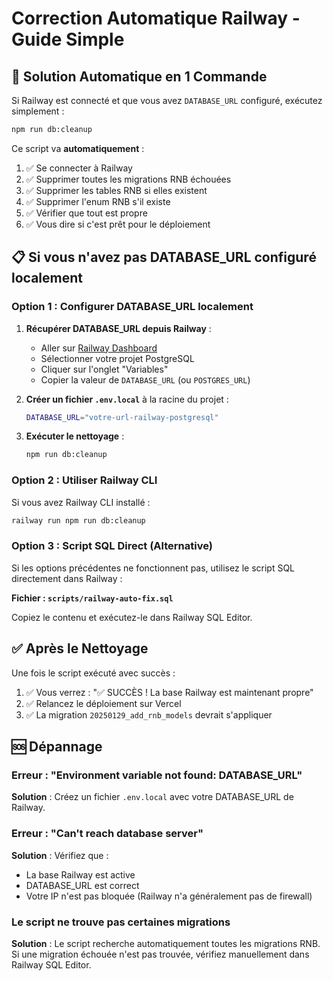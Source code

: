 # Correction Automatique Railway - Guide Simple

## 🎯 Solution Automatique en 1 Commande

Si Railway est connecté et que vous avez `DATABASE_URL` configuré, exécutez simplement :

```bash
npm run db:cleanup
```

Ce script va **automatiquement** :
1. ✅ Se connecter à Railway
2. ✅ Supprimer toutes les migrations RNB échouées
3. ✅ Supprimer les tables RNB si elles existent
4. ✅ Supprimer l'enum RNB s'il existe
5. ✅ Vérifier que tout est propre
6. ✅ Vous dire si c'est prêt pour le déploiement

## 📋 Si vous n'avez pas DATABASE_URL configuré localement

### Option 1 : Configurer DATABASE_URL localement

1. **Récupérer DATABASE_URL depuis Railway** :
   - Aller sur [Railway Dashboard](https://railway.app)
   - Sélectionner votre projet PostgreSQL
   - Cliquer sur l'onglet "Variables"
   - Copier la valeur de `DATABASE_URL` (ou `POSTGRES_URL`)

2. **Créer un fichier `.env.local`** à la racine du projet :
   ```bash
   DATABASE_URL="votre-url-railway-postgresql"
   ```

3. **Exécuter le nettoyage** :
   ```bash
   npm run db:cleanup
   ```

### Option 2 : Utiliser Railway CLI

Si vous avez Railway CLI installé :

```bash
railway run npm run db:cleanup
```

### Option 3 : Script SQL Direct (Alternative)

Si les options précédentes ne fonctionnent pas, utilisez le script SQL directement dans Railway :

**Fichier : `scripts/railway-auto-fix.sql`**

Copiez le contenu et exécutez-le dans Railway SQL Editor.

## ✅ Après le Nettoyage

Une fois le script exécuté avec succès :

1. ✅ Vous verrez : "✅ SUCCÈS ! La base Railway est maintenant propre"
2. ✅ Relancez le déploiement sur Vercel
3. ✅ La migration `20250129_add_rnb_models` devrait s'appliquer

## 🆘 Dépannage

### Erreur : "Environment variable not found: DATABASE_URL"

**Solution** : Créez un fichier `.env.local` avec votre DATABASE_URL de Railway.

### Erreur : "Can't reach database server"

**Solution** : Vérifiez que :
- La base Railway est active
- DATABASE_URL est correct
- Votre IP n'est pas bloquée (Railway n'a généralement pas de firewall)

### Le script ne trouve pas certaines migrations

**Solution** : Le script recherche automatiquement toutes les migrations RNB. Si une migration échouée n'est pas trouvée, vérifiez manuellement dans Railway SQL Editor.

